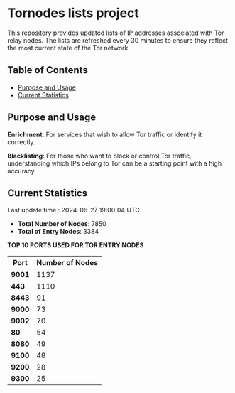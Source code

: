 # Tornodes lists project

This repository provides updated lists of IP addresses associated with Tor relay nodes. The lists are refreshed every 30 minutes to ensure they reflect the most current state of the Tor network.

## Table of Contents

- [Purpose and Usage](#purpose-and-usage)
- [Current Statistics](#current-statistics)


## Purpose and Usage

**Enrichment**: For services that wish to allow Tor traffic or identify it correctly.

**Blacklisting**: For those who want to block or control Tor traffic, understanding which IPs belong to Tor can be a starting point with a high accuracy.

## Current Statistics

Last update time : 2024-06-27 19:00:04 UTC

- **Total Number of Nodes**: 7850
- **Total of Entry Nodes**: 3384

**TOP 10 PORTS USED FOR TOR ENTRY NODES**

| **Port** | **Number of Nodes** |
|------|-----------------|
| **9001**   | 1137  |
| **443**   | 1110  |
| **8443**   | 91  |
| **9000**   | 73  |
| **9002**   | 70  |
| **80**   | 54  |
| **8080**   | 49  |
| **9100**   | 48  |
| **9200**   | 28  |
| **9300**   | 25  |

